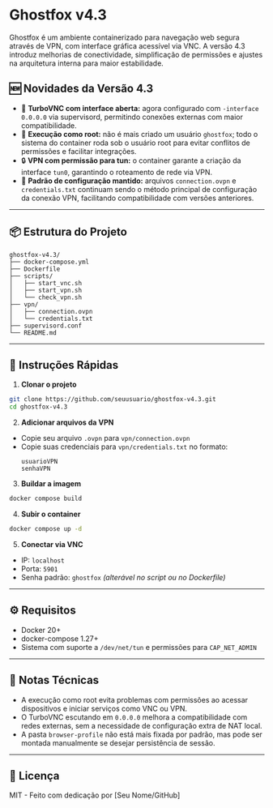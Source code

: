 # Ghostfox v4.3

Ghostfox é um ambiente containerizado para navegação web segura através de VPN, com interface gráfica acessível via VNC. A versão 4.3 introduz melhorias de conectividade, simplificação de permissões e ajustes na arquitetura interna para maior estabilidade.

## 🆕 Novidades da Versão 4.3

- 🧩 **TurboVNC com interface aberta:** agora configurado com `-interface 0.0.0.0` via supervisord, permitindo conexões externas com maior compatibilidade.
- 👤 **Execução como root:** não é mais criado um usuário `ghostfox`; todo o sistema do container roda sob o usuário root para evitar conflitos de permissões e facilitar integrações.
- 🔒 **VPN com permissão para tun:** o container garante a criação da interface `tun0`, garantindo o roteamento de rede via VPN.
- 🔁 **Padrão de configuração mantido:** arquivos `connection.ovpn` e `credentials.txt` continuam sendo o método principal de configuração da conexão VPN, facilitando compatibilidade com versões anteriores.

---

## 📦 Estrutura do Projeto

```plaintext
ghostfox-v4.3/
├── docker-compose.yml
├── Dockerfile
├── scripts/
│   ├── start_vnc.sh
│   ├── start_vpn.sh
│   └── check_vpn.sh
├── vpn/
│   ├── connection.ovpn
│   └── credentials.txt
├── supervisord.conf
└── README.md
```

---

## 🚀 Instruções Rápidas

1. **Clonar o projeto**
```bash
git clone https://github.com/seuusuario/ghostfox-v4.3.git
cd ghostfox-v4.3
```

2. **Adicionar arquivos da VPN**
- Copie seu arquivo `.ovpn` para `vpn/connection.ovpn`
- Copie suas credenciais para `vpn/credentials.txt` no formato:
  ```
  usuarioVPN
  senhaVPN
  ```

3. **Buildar a imagem**
```bash
docker compose build
```

4. **Subir o container**
```bash
docker compose up -d
```

5. **Conectar via VNC**
- IP: `localhost`
- Porta: `5901`
- Senha padrão: `ghostfox` *(alterável no script ou no Dockerfile)*

---

## ⚙️ Requisitos

- Docker 20+
- docker-compose 1.27+
- Sistema com suporte a `/dev/net/tun` e permissões para `CAP_NET_ADMIN`

---

## 📌 Notas Técnicas

- A execução como root evita problemas com permissões ao acessar dispositivos e iniciar serviços como VNC ou VPN.
- O TurboVNC escutando em `0.0.0.0` melhora a compatibilidade com redes externas, sem a necessidade de configuração extra de NAT local.
- A pasta `browser-profile` não está mais fixada por padrão, mas pode ser montada manualmente se desejar persistência de sessão.

---

## 📄 Licença

MIT - Feito com dedicação por [Seu Nome/GitHub]